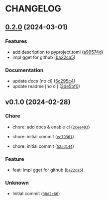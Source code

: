 # CHANGELOG



## [0.2.0](https://github.com/01Joseph-Hwang10/git-remote-get/compare/git-remote-get-v0.1.0...git-remote-get-v0.2.0) (2024-03-01)


### Features

* add description to pyproject.toml ([a99574d](https://github.com/01Joseph-Hwang10/git-remote-get/commit/a99574d94df54c5ba83817ec938a5dcf63f9446e))
* impl gget for github ([ba22ca5](https://github.com/01Joseph-Hwang10/git-remote-get/commit/ba22ca54e38123a42f6f5da992a1bb20aa86f96a))


### Documentation

* update docs [no ci] ([5c295c4](https://github.com/01Joseph-Hwang10/git-remote-get/commit/5c295c410f11a0655110825f635f8a7df5a35585))
* update readme [no ci] ([3de5bf0](https://github.com/01Joseph-Hwang10/git-remote-get/commit/3de5bf0fab8c325fadeb376a2cbb161d5afb96f2))

## v0.1.0 (2024-02-28)

### Chore

* chore: add docs &amp; enable ci ([`2cee493`](https://github.com/01Joseph-Hwang10/git-remote-get/commit/2cee49300fb062443c73a124b074776224656298))

* chore: initial commit ([`ec79361`](https://github.com/01Joseph-Hwang10/git-remote-get/commit/ec79361d0cc4b8509398b1e89aa762b9b7297098))

* chore: initial commit ([`52ad144`](https://github.com/01Joseph-Hwang10/git-remote-get/commit/52ad14407e9c1961749a0c7ee03a399cdc2e8efc))

### Feature

* feat: impl gget for github ([`ba22ca5`](https://github.com/01Joseph-Hwang10/git-remote-get/commit/ba22ca54e38123a42f6f5da992a1bb20aa86f96a))

### Unknown

* Initial commit ([`38d2c66`](https://github.com/01Joseph-Hwang10/git-remote-get/commit/38d2c66b42ba6ca4b359142e58637c41b2a13ec1))
